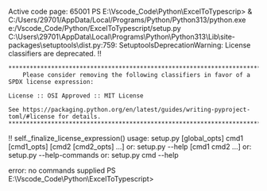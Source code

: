 Active code page: 65001
PS E:\Vscode_Code\Python\ExcelToTypescrip> & C:/Users/29701/AppData/Local/Programs/Python/Python313/python.exe e:/Vscode_Code/Python/ExcelToTypescript/setup.py
C:\Users\29701\AppData\Local\Programs\Python\Python313\Lib\site-packages\setuptools\dist.py:759: SetuptoolsDeprecationWarning: License classifiers are deprecated.
!!

    ********************************************************************************
        Please consider removing the following classifiers in favor of a SPDX license expression:

    License :: OSI Approved :: MIT License

    See https://packaging.python.org/en/latest/guides/writing-pyproject-toml/#license for details.
    ********************************************************************************

!!
self.\_finalize_license_expression()
usage: setup.py [global_opts] cmd1 [cmd1_opts] [cmd2 [cmd2_opts] ...]
or: setup.py --help [cmd1 cmd2 ...]
or: setup.py --help-commands
or: setup.py cmd --help

error: no commands supplied
PS E:\Vscode_Code\Python\ExcelToTypescript>
